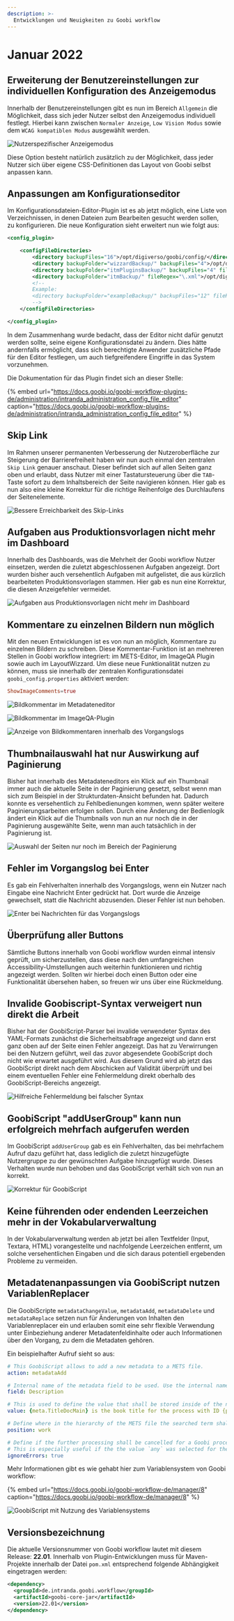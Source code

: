 ```yaml
---
description: >-
  Entwicklungen und Neuigkeiten zu Goobi workflow
---
```


# Januar 2022

## Erweiterung der Benutzereinstellungen zur individuellen Konfiguration des Anzeigemodus
Innerhalb der Benutzereinstellungen gibt es nun im Bereich `Allgemein` die Möglichkeit, dass sich jeder Nutzer selbst den Anzeigemodus individuell festlegt. Hierbei kann zwischen `Normaler Anzeige`, `Low Vision Modus` sowie dem `WCAG kompatiblen Modus` ausgewählt werden.

![Nutzerspezifischer Anzeigemodus](2201_displayMode_de.png)

Diese Option besteht natürlich zusätzlich zu der Möglichkeit, dass jeder Nutzer sich über eigene CSS-Definitionen das Layout von Goobi selbst anpassen kann.


## Anpassungen am Konfigurationseditor
Im Konfigurationsdateien-Editor-Plugin ist es ab jetzt möglich, eine Liste von Verzeichnissen, in denen Dateien zum Bearbeiten gesucht werden sollen, zu konfigurieren. Die neue Konfiguration sieht erweitert nun wie folgt aus:


```xml
<config_plugin>

    <configFileDirectories>
        <directory backupFiles="16">/opt/digiverso/goobi/config/</directory>
        <directory backupFolder="wizzardBackup/" backupFiles="4">/opt/digiverso/layoutwizzard/</directory>
        <directory backupFolder="itmPluginsBackup/" backupFiles="4" fileRegex="\.xml">/opt/digiverso/itm/plugins/config/</directory>
        <directory backupFolder="itmBackup/" fileRegex="\.xml">/opt/digiverso/itm/config/</directory>
        <!--
        Example:
        <directory backupFolder="exampleBackup/" backupFiles="12" fileRegex="\.xml">/opt/digiverso/example/config/</directory>
        -->
    </configFileDirectories>

</config_plugin>
```

In dem Zusammenhang wurde bedacht, dass der Editor nicht dafür genutzt werden sollte, seine eigene Konfigurationsdatei zu ändern. Dies hätte andernfalls ermöglicht, dass sich berechtigte Anwender zusätzliche Pfade für den Editor festlegen, um auch tiefgreifendere Eingriffe in das System vorzunehmen.

Die Dokumentation für das Plugin findet sich an dieser Stelle:

{% embed url="https://docs.goobi.io/goobi-workflow-plugins-de/administration/intranda_administration_config_file_editor" caption="https://docs.goobi.io/goobi-workflow-plugins-de/administration/intranda_administration_config_file_editor" %}


## Skip Link
Im Rahmen unserer permanenten Verbesserung der Nutzeroberfläche zur Steigerung der Barrierefreiheit haben wir nun auch einmal den zentralen `Skip Link` genauer anschaut. Dieser befindet sich auf allen Seiten ganz oben und erlaubt, dass Nutzer mit einer Tastatursteuerung über die `TAB`-Taste sofort zu dem Inhaltsbereich der Seite navigieren können. Hier gab es nun also eine kleine Korrektur für die richtige Reihenfolge des Durchlaufens der Seitenelemente.

![Bessere Erreichbarkeit des Skip-Links](2201_skiplink_de.png)


## Aufgaben aus Produktionsvorlagen nicht mehr im Dashboard
Innerhalb des Dashboards, was die Mehrheit der Goobi workflow Nutzer einsetzen, werden die zuletzt abgeschlossenen Aufgaben angezeigt. Dort wurden bisher auch versehentlich Aufgaben mit aufgelistet, die aus kürzlich bearbeiteten Produktionsvorlagen stammen. Hier gab es nun eine Korrektur, die diesen Anzeigefehler vermeidet.

![Aufgaben aus Produktionsvorlagen nicht mehr im Dashboard](2201_dashboard_de.png)


## Kommentare zu einzelnen Bildern nun möglich
Mit den neuen Entwicklungen ist es von nun an möglich, Kommentare zu einzelnen Bildern zu schreiben. Diese Kommentar-Funktion ist an mehreren Stellen in Goobi workflow integriert: im METS-Editor, im ImageQA Plugin sowie auch im LayoutWizzard. Um diese neue Funktionalität nutzen zu können, muss sie innerhalb der zentralen Konfigurationsdatei `goobi_config.properties` aktiviert werden:

```toml
ShowImageComments=true
```

![Bildkommentar im Metadateneditor](2201_imagecomment1_de.png)

![Bildkommentar im ImageQA-Plugin](2201_imagecomment2_de.png)

![Anzeige von Bildkommentaren innerhalb des Vorgangslogs](2201_imagecomment3_de.png)


## Thumbnailauswahl hat nur Auswirkung auf Paginierung
Bisher hat innerhalb des Metadateneditors ein Klick auf ein Thumbnail immer auch die aktuelle Seite in der Paginierung gesetzt, selbst wenn man sich zum Beispiel in der Strukturdaten-Ansicht befunden hat. Dadurch konnte es versehentlich zu Fehlbedienungen kommen, wenn später weitere Paginierungsarbeiten erfolgen sollen. Durch eine Änderung der Bedienlogik ändert ein Klick auf die Thumbnails von nun an nur noch die in der Paginierung ausgewählte Seite, wenn man auch tatsächlich in der Paginierung ist.

![Auswahl der Seiten nur noch im Bereich der Paginierung](2201_pagination_de.png)


## Fehler im Vorgangslog bei Enter
Es gab ein Fehlverhalten innerhalb des Vorgangslogs, wenn ein Nutzer nach Eingabe eine Nachricht Enter gedrückt hat. Dort wurde die Anzeige gewechselt, statt die Nachricht abzusenden. Dieser Fehler ist nun behoben.

![Enter bei Nachrichten für das Vorgangslogs](2201_processlog_de.png)


## Überprüfung aller Buttons
Sämtliche Buttons innerhalb von Goobi workflow wurden einmal intensiv geprüft, um sicherzustellen, dass diese nach den umfangreichen Accessibility-Umstellungen auch weiterhin funktionieren und richtig angezeigt werden. Sollten wir hierbei doch einen Button oder eine Funktionalität übersehen haben, so freuen wir uns über eine Rückmeldung.


## Invalide Goobiscript-Syntax verweigert nun direkt die Arbeit
Bisher hat der GoobiScript-Parser bei invalide verwendeter Syntax des YAML-Formats zunächst die Sicherheitsabfrage angezeigt und dann erst ganz oben auf der Seite einen Fehler angezeigt. Das hat zu Verwirrungen bei den Nutzern geführt, weil das zuvor abgesendete GoobiScript doch nicht wie erwartet ausgeführt wird. Aus diesem Grund wird ab jetzt das GoobiScript direkt nach dem Abschicken auf Validität überprüft und bei einem eventuellen Fehler eine Fehlermeldung direkt oberhalb des GoobiScript-Bereichs angezeigt.

![Hilfreiche Fehlermeldung bei falscher Syntax](2201_goobiscriptparser_de.png)


## GoobiScript "addUserGroup" kann nun erfolgreich mehrfach aufgerufen werden
Im GoobiScript `addUserGroup` gab es ein Fehlverhalten, das bei mehrfachem Aufruf dazu geführt hat, dass lediglich die zuletzt hinzugefügte Nutzergruppe zu der gewünschten Aufgabe hinzugefügt wurde. Dieses Verhalten wurde nun behoben und das GoobiScript verhält sich von nun an korrekt.

![Korrektur für GoobiScript](2201_addUserGroup_de.png)


## Keine führenden oder endenden Leerzeichen mehr in der Vokabularverwaltung
In der Vokabularverwaltung werden ab jetzt bei allen Textfelder (Input, Textara, HTML) vorangestellte und nachfolgende Leerzeichen entfernt, um solche versehentlichen Eingaben und die sich daraus potentiell ergebenden Probleme zu vermeiden.


## Metadatenanpassungen via GoobiScript nutzen VariablenReplacer
Die GoobiScripte `metadataChangeValue`, `metadataAdd`, `metadataDelete` und `metadataReplace` setzen nun für Änderungen von Inhalten den Variablenreplacer ein und erlauben somit eine sehr flexible Verwendung unter Einbeziehung anderer Metadatenfeldinhalte oder auch Informationen über den Vorgang, zu dem die Metadaten gehören.

Ein beispielhafter Aufruf sieht so aus:

```yaml
# This GoobiScript allows to add a new metadata to a METS file.
action: metadataAdd

# Internal name of the metadata field to be used. Use the internal name here (e.g. `TitleDocMain`), not the translated display name (e.g. `Main title`).
field: Description

# This is used to define the value that shall be stored inside of the newly created metadata field.
value: {meta.TitleDocMain} is the book title for the process with ID {processid}.

# Define where in the hierarchy of the METS file the searched term shall be replaced. Possible values are: `work` `top` `child` `any`
position: work

# Define if the further processing shall be cancelled for a Goobi process if an error occures (`false`) or if the processing should skip errors and move on (`true`).
# This is especially useful if the the value `any` was selected for the position.
ignoreErrors: true
```

Mehr Informationen gibt es wie gehabt hier zum Variablensystem von Goobi workflow:

{% embed url="https://docs.goobi.io/goobi-workflow-de/manager/8" caption="https://docs.goobi.io/goobi-workflow-de/manager/8" %}

![GoobiScript mit Nutzung des Variablensystems](2201_goobiscript_de.png)


## Versionsbezeichnung
Die aktuelle Versionsnummer von Goobi workflow lautet mit diesem Release: **22.01**.
Innerhalb von Plugin-Entwicklungen muss für Maven-Projekte innerhalb der Datei `pom.xml` entsprechend folgende Abhängigkeit eingetragen werden:

```xml
<dependency>
  <groupId>de.intranda.goobi.workflow</groupId>
  <artifactId>goobi-core-jar</artifactId>
  <version>22.01</version>
</dependency>
```